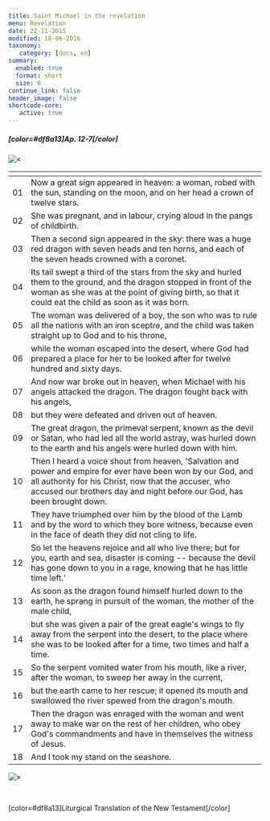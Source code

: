 ```yaml
---
title: Saint Michael in the revelation
menu: Revelation
date: 22-11-2015
modified: 18-06-2016
taxonomy:
   category: [docs, en]
summary:
  enabled: true
  format: short
  size: 0
continue_link: false
header_image: false
shortcode-core:
   active: true
---
```


##### [color=#df8a13]Ap. 12-7[/color]

![«][«]

|   | <span hidden>hidden</span> | 
| - | -------------------------- |
| 01 | Now a great sign appeared in heaven: a woman, robed with the sun, standing on the moon, and on her head a crown of twelve stars. |
| 02 | She was pregnant, and in labour, crying aloud in the pangs of childbirth. |
| 03 | Then a second sign appeared in the sky: there was a huge red dragon with seven heads and ten horns, and each of the seven heads crowned with a coronet. |
| 04 | Its tail swept a third of the stars from the sky and hurled them to the ground, and the dragon stopped in front of the woman as she was at the point of giving birth, so that it could eat the child as soon as it was born. |
| 05 | The woman was delivered of a boy, the son who was to rule all the nations with an iron sceptre, and the child was taken straight up to God and to his throne, |
| 06 | while the woman escaped into the desert, where God had prepared a place for her to be looked after for twelve hundred and sixty days. |
| 07 | And now war broke out in heaven, when Michael with his angels attacked the dragon. The dragon fought back with his angels, |
| 08 | but they were defeated and driven out of heaven. |
| 09 | The great dragon, the primeval serpent, known as the devil or Satan, who had led all the world astray, was hurled down to the earth and his angels were hurled down with him. |
| 10 | Then I heard a voice shout from heaven, 'Salvation and power and empire for ever have been won by our God, and all authority for his Christ, now that the accuser, who accused our brothers day and night before our God, has been brought down. |
| 11 | They have triumphed over him by the blood of the Lamb and by the word to which they bore witness, because even in the face of death they did not cling to life. |
| 12 | So let the heavens rejoice and all who live there; but for you, earth and sea, disaster is coming -- because the devil has gone down to you in a rage, knowing that he has little time left.' |
| 13 | As soon as the dragon found himself hurled down to the earth, he sprang in pursuit of the woman, the mother of the male child, |
| 14 | but she was given a pair of the great eagle's wings to fly away from the serpent into the desert, to the place where she was to be looked after for a time, two times and half a time. |
| 15 | So the serpent vomited water from his mouth, like a river, after the woman, to sweep her away in the current, |
| 16 | but the earth came to her rescue; it opened its mouth and swallowed the river spewed from the dragon's mouth. |
| 17 | Then the dragon was enraged with the woman and went away to make war on the rest of her children, who obey God's commandments and have in themselves the witness of Jesus. |
| 18 | And I took my stand on the seashore. |

![»][»] 

<br>

[color=#df8a13]Liturgical Translation of the New Testament[/color]

[«]: /fr/images/quotesleft.svg?classes=caracter-icon
[»]: /fr/images/quotesright.svg?classes=caracter-icon